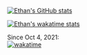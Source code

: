 <!-- ### Hi there 👋 -->
[![Ethan's GitHub stats](https://github-readme-stats.vercel.app/api?username=ksouffle&count_private=true&show_icons=true&theme=tokyonight)](https://github.com/anuraghazra/github-readme-stats)

[![Ethan's wakatime stats](https://github-readme-stats.vercel.app/api/wakatime?username=Ksoup&custom_title=In%20The%20Last%207%20Days)](https://github.com/anuraghazra/github-readme-stats)

Since Oct 4, 2021:  
[![wakatime](https://wakatime.com/badge/user/4736981b-88f8-47b1-b017-aa9aba7f1886.svg)](https://wakatime.com/@Ksoup)
<!--
**Ksouffle/Ksouffle** is a ✨ _special_ ✨ repository because its `README.md` (this file) appears on your GitHub profile.

Here are some ideas to get you started:

- 🔭 I’m currently working on ...
- 🌱 I’m currently learning ...
- 👯 I’m looking to collaborate on ...
- 🤔 I’m looking for help with ...
- 💬 Ask me about ...
- 📫 How to reach me: ...
- 😄 Pronouns: ...
- ⚡ Fun fact: ...
-->
